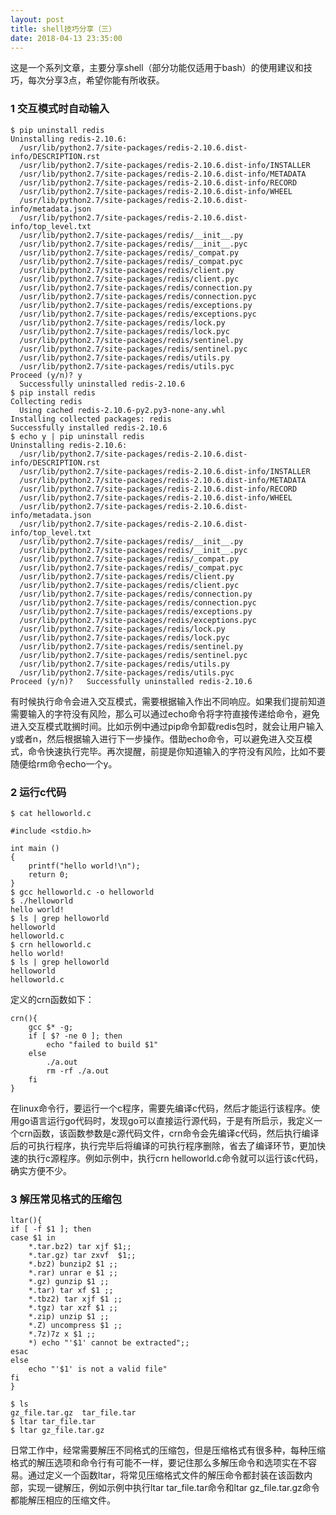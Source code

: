 ```yaml
---
layout: post
title: shell技巧分享（三）
date: 2018-04-13 23:35:00
---
```


这是一个系列文章，主要分享shell（部分功能仅适用于bash）的使用建议和技巧，每次分享3点，希望你能有所收获。

### 1 交互模式时自动输入

```
$ pip uninstall redis
Uninstalling redis-2.10.6:
  /usr/lib/python2.7/site-packages/redis-2.10.6.dist-info/DESCRIPTION.rst
  /usr/lib/python2.7/site-packages/redis-2.10.6.dist-info/INSTALLER
  /usr/lib/python2.7/site-packages/redis-2.10.6.dist-info/METADATA
  /usr/lib/python2.7/site-packages/redis-2.10.6.dist-info/RECORD
  /usr/lib/python2.7/site-packages/redis-2.10.6.dist-info/WHEEL
  /usr/lib/python2.7/site-packages/redis-2.10.6.dist-info/metadata.json
  /usr/lib/python2.7/site-packages/redis-2.10.6.dist-info/top_level.txt
  /usr/lib/python2.7/site-packages/redis/__init__.py
  /usr/lib/python2.7/site-packages/redis/__init__.pyc
  /usr/lib/python2.7/site-packages/redis/_compat.py
  /usr/lib/python2.7/site-packages/redis/_compat.pyc
  /usr/lib/python2.7/site-packages/redis/client.py
  /usr/lib/python2.7/site-packages/redis/client.pyc
  /usr/lib/python2.7/site-packages/redis/connection.py
  /usr/lib/python2.7/site-packages/redis/connection.pyc
  /usr/lib/python2.7/site-packages/redis/exceptions.py
  /usr/lib/python2.7/site-packages/redis/exceptions.pyc
  /usr/lib/python2.7/site-packages/redis/lock.py
  /usr/lib/python2.7/site-packages/redis/lock.pyc
  /usr/lib/python2.7/site-packages/redis/sentinel.py
  /usr/lib/python2.7/site-packages/redis/sentinel.pyc
  /usr/lib/python2.7/site-packages/redis/utils.py
  /usr/lib/python2.7/site-packages/redis/utils.pyc
Proceed (y/n)? y
  Successfully uninstalled redis-2.10.6
$ pip install redis
Collecting redis
  Using cached redis-2.10.6-py2.py3-none-any.whl
Installing collected packages: redis
Successfully installed redis-2.10.6
$ echo y | pip uninstall redis
Uninstalling redis-2.10.6:
  /usr/lib/python2.7/site-packages/redis-2.10.6.dist-info/DESCRIPTION.rst
  /usr/lib/python2.7/site-packages/redis-2.10.6.dist-info/INSTALLER
  /usr/lib/python2.7/site-packages/redis-2.10.6.dist-info/METADATA
  /usr/lib/python2.7/site-packages/redis-2.10.6.dist-info/RECORD
  /usr/lib/python2.7/site-packages/redis-2.10.6.dist-info/WHEEL
  /usr/lib/python2.7/site-packages/redis-2.10.6.dist-info/metadata.json
  /usr/lib/python2.7/site-packages/redis-2.10.6.dist-info/top_level.txt
  /usr/lib/python2.7/site-packages/redis/__init__.py
  /usr/lib/python2.7/site-packages/redis/__init__.pyc
  /usr/lib/python2.7/site-packages/redis/_compat.py
  /usr/lib/python2.7/site-packages/redis/_compat.pyc
  /usr/lib/python2.7/site-packages/redis/client.py
  /usr/lib/python2.7/site-packages/redis/client.pyc
  /usr/lib/python2.7/site-packages/redis/connection.py
  /usr/lib/python2.7/site-packages/redis/connection.pyc
  /usr/lib/python2.7/site-packages/redis/exceptions.py
  /usr/lib/python2.7/site-packages/redis/exceptions.pyc
  /usr/lib/python2.7/site-packages/redis/lock.py
  /usr/lib/python2.7/site-packages/redis/lock.pyc
  /usr/lib/python2.7/site-packages/redis/sentinel.py
  /usr/lib/python2.7/site-packages/redis/sentinel.pyc
  /usr/lib/python2.7/site-packages/redis/utils.py
  /usr/lib/python2.7/site-packages/redis/utils.pyc
Proceed (y/n)?   Successfully uninstalled redis-2.10.6
```

有时候执行命令会进入交互模式，需要根据输入作出不同响应。如果我们提前知道需要输入的字符没有风险，那么可以通过echo命令将字符直接传递给命令，避免进入交互模式耽搁时间。比如示例中通过pip命令卸载redis包时，就会让用户输入y或者n，然后根据输入进行下一步操作。借助echo命令，可以避免进入交互模式，命令快速执行完毕。再次提醒，前提是你知道输入的字符没有风险，比如不要随便给rm命令echo一个y。

### 2 运行c代码

```
$ cat helloworld.c

#include <stdio.h>

int main ()
{
    printf("hello world!\n");
    return 0;
}
$ gcc helloworld.c -o helloworld
$ ./helloworld
hello world!
$ ls | grep helloworld
helloworld
helloworld.c
$ crn helloworld.c
hello world!
$ ls | grep helloworld
helloworld
helloworld.c
```

定义的crn函数如下：

```
crn(){
    gcc $* -g;
    if [ $? -ne 0 ]; then
        echo "failed to build $1"
    else
        ./a.out
        rm -rf ./a.out
    fi
}
```

在linux命令行，要运行一个c程序，需要先编译c代码，然后才能运行该程序。使用go语言运行go代码时，发现go可以直接运行源代码，于是有所启示，我定义一个crn函数，该函数参数是c源代码文件，crn命令会先编译c代码，然后执行编译后的可执行程序，执行完毕后将编译的可执行程序删除，省去了编译环节，更加快速的执行c源程序。例如示例中，执行crn helloworld.c命令就可以运行该c代码，确实方便不少。

### 3 解压常见格式的压缩包

```
ltar(){
if [ -f $1 ]; then
case $1 in
    *.tar.bz2) tar xjf $1;;
    *.tar.gz) tar zxvf  $1;;
    *.bz2) bunzip2 $1 ;;
    *.rar) unrar e $1 ;;
    *.gz) gunzip $1 ;;
    *.tar) tar xf $1 ;;
    *.tbz2) tar xjf $1 ;;
    *.tgz) tar xzf $1 ;;
    *.zip) unzip $1 ;;
    *.Z) uncompress $1 ;;
    *.7z)7z x $1 ;;
    *) echo "'$1' cannot be extracted";;
esac
else
    echo "'$1' is not a valid file"
fi
}
```

```
$ ls
gz_file.tar.gz  tar_file.tar
$ ltar tar_file.tar
$ ltar gz_file.tar.gz
```

日常工作中，经常需要解压不同格式的压缩包，但是压缩格式有很多种，每种压缩格式的解压选项和命令行有可能不一样，要记住那么多解压命令和选项实在不容易。通过定义一个函数ltar，将常见压缩格式文件的解压命令都封装在该函数内部，实现一键解压，例如示例中执行ltar tar_file.tar命令和ltar gz_file.tar.gz命令都能解压相应的压缩文件。

